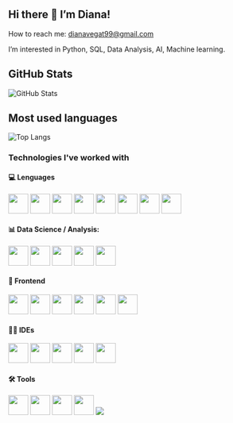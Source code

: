 ## Hi there 👋 I’m Diana!
How to reach me: dianavegat99@gmail.com

I’m interested in Python, SQL, Data Analysis, AI, Machine learning.

## GitHub Stats
![GitHub Stats](https://github-readme-stats.vercel.app/api?username=DianaHang&show_icons=true&theme=dark&hide=issues)

## Most used languages
![Top Langs](https://github-readme-stats.vercel.app/api/top-langs/?username=DianaHang&layout=compact&theme=dark)

### Technologies I've worked with
  
  #### 💻 Lenguages
  <p align="left">
    <img src="https://cdn.jsdelivr.net/gh/devicons/devicon/icons/python/python-original.svg" width="40"/>
    <img src="https://cdn.jsdelivr.net/gh/devicons/devicon@latest/icons/java/java-original.svg" width="40"/>
    <img src="https://cdn.jsdelivr.net/gh/devicons/devicon@latest/icons/javascript/javascript-original.svg" width="40"/>
    <img src="https://cdn.jsdelivr.net/gh/devicons/devicon@latest/icons/swift/swift-original.svg" width="40"/>
    <img src="https://cdn.jsdelivr.net/gh/devicons/devicon@latest/icons/c/c-original.svg" width="40"/>
    <img src="https://cdn.jsdelivr.net/gh/devicons/devicon@latest/icons/cplusplus/cplusplus-original.svg" width="40"/>
    <img src="https://cdn.jsdelivr.net/gh/devicons/devicon@latest/icons/csharp/csharp-original.svg" width="40"/>
    <img src="https://cdn.jsdelivr.net/gh/devicons/devicon@latest/icons/r/r-original.svg" width="40"/>
  </p>
  
  #### 📊 Data Science / Analysis:
  <p align="left">
    <img src="https://cdn.jsdelivr.net/gh/devicons/devicon@latest/icons/jupyter/jupyter-original-wordmark.svg" width="40"/>
    <img src="https://cdn.jsdelivr.net/gh/devicons/devicon@latest/icons/numpy/numpy-original-wordmark.svg" width="40"/>
    <img src="https://cdn.jsdelivr.net/gh/devicons/devicon@latest/icons/pandas/pandas-original.svg" width="40"/>
    <img src="https://cdn.jsdelivr.net/gh/devicons/devicon@latest/icons/matplotlib/matplotlib-original.svg" width="40"/>
    <img src="https://cdn.jsdelivr.net/gh/devicons/devicon@latest/icons/scikitlearn/scikitlearn-original.svg" width="40"/>
  </p>
  
  #### 🎨 Frontend
  <p align="left">
    <img src="https://cdn.jsdelivr.net/gh/devicons/devicon/icons/html5/html5-original.svg" width="40"/>
    <img src="https://cdn.jsdelivr.net/gh/devicons/devicon/icons/css3/css3-original.svg" width="40"/>
    <img src="https://cdn.jsdelivr.net/gh/devicons/devicon@latest/icons/bootstrap/bootstrap-original.svg" width="40"/>
    <img src="https://cdn.jsdelivr.net/gh/devicons/devicon@latest/icons/javascript/javascript-original.svg" width="40"/>
    <img src="https://cdn.jsdelivr.net/gh/devicons/devicon@latest/icons/react/react-original.svg" width="40"/>
    <img src="https://cdn.jsdelivr.net/gh/devicons/devicon@latest/icons/nodejs/nodejs-original-wordmark.svg" width="40"/>
  </p>
  
  #### 🧑‍💻 IDEs
  <p align="left">
    <img src="https://cdn.jsdelivr.net/gh/devicons/devicon@latest/icons/vscode/vscode-original.svg" width="40"/>
    <img src="https://cdn.jsdelivr.net/gh/devicons/devicon@latest/icons/visualstudio/visualstudio-original.svg" width="40"/>
    <img src="https://cdn.jsdelivr.net/gh/devicons/devicon@latest/icons/xcode/xcode-original.svg" width="40"/>
    <img src="https://cdn.jsdelivr.net/gh/devicons/devicon@latest/icons/figma/figma-original.svg" width="40"/>
    <img src="https://cdn.jsdelivr.net/gh/devicons/devicon@latest/icons/notion/notion-original.svg" width="40"/>
  </p>
  
  #### 🛠️ Tools
  <p align="left">
    <img src="https://cdn.jsdelivr.net/gh/devicons/devicon@latest/icons/git/git-original.svg" width="40"/>
    <img src="https://cdn.jsdelivr.net/gh/devicons/devicon@latest/icons/github/github-original.svg" width="40"/>
    <img src="https://cdn.jsdelivr.net/gh/devicons/devicon@latest/icons/docker/docker-original.svg" width="40"/>
    <img src="https://cdn.jsdelivr.net/gh/devicons/devicon@latest/icons/postman/postman-original.svg" width="40"/>
    <img src="https://cdn.jsdelivr.net/gh/devicons/devicon@latest/icons/latex/latex-original.svg" />
  </p>
